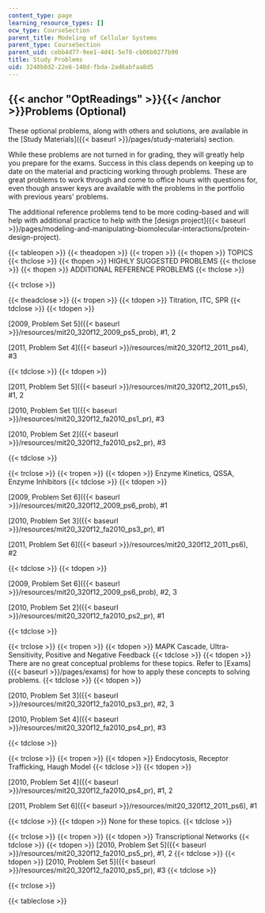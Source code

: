 ```yaml
---
content_type: page
learning_resource_types: []
ocw_type: CourseSection
parent_title: Modeling of Cellular Systems
parent_type: CourseSection
parent_uid: cebb4d77-9ee1-4d41-5e78-cb06b0277b90
title: Study Problems
uid: 3240b8d2-22e6-140d-fbda-2ad6abfaa8d5
---
```


{{< anchor "OptReadings" >}}{{< /anchor >}}Problems (Optional)
--------------------------------------------------------------

These optional problems, along with others and solutions, are available in the [Study Materials]({{< baseurl >}}/pages/study-materials) section.

While these problems are not turned in for grading, they will greatly help you prepare for the exams. Success in this class depends on keeping up to date on the material and practicing working through problems. These are great problems to work through and come to office hours with questions for, even though answer keys are available with the problems in the portfolio with previous years' problems.

The additional reference problems tend to be more coding-based and will help with additional practice to help with the [design project]({{< baseurl >}}/pages/modeling-and-manipulating-biomolecular-interactions/protein-design-project).

{{< tableopen >}}
{{< theadopen >}}
{{< tropen >}}
{{< thopen >}}
TOPICS
{{< thclose >}}
{{< thopen >}}
HIGHLY SUGGESTED PROBLEMS
{{< thclose >}}
{{< thopen >}}
ADDITIONAL REFERENCE PROBLEMS
{{< thclose >}}

{{< trclose >}}

{{< theadclose >}}
{{< tropen >}}
{{< tdopen >}}
Titration, ITC, SPR
{{< tdclose >}}
{{< tdopen >}}


[2009, Problem Set 5]({{< baseurl >}}/resources/mit20_320f12_2009_ps5_prob), #1, 2

[2011, Problem Set 4]({{< baseurl >}}/resources/mit20_320f12_2011_ps4), #3


{{< tdclose >}}
{{< tdopen >}}


[2011, Problem Set 5]({{< baseurl >}}/resources/mit20_320f12_2011_ps5), #1, 2

[2010, Problem Set 1]({{< baseurl >}}/resources/mit20_320f12_fa2010_ps1_pr), #3

[2010, Problem Set 2]({{< baseurl >}}/resources/mit20_320f12_fa2010_ps2_pr), #3


{{< tdclose >}}

{{< trclose >}}
{{< tropen >}}
{{< tdopen >}}
Enzyme Kinetics, QSSA, Enzyme Inhibitors
{{< tdclose >}}
{{< tdopen >}}


[2009, Problem Set 6]({{< baseurl >}}/resources/mit20_320f12_2009_ps6_prob), #1

[2010, Problem Set 3]({{< baseurl >}}/resources/mit20_320f12_fa2010_ps3_pr), #1

[2011, Problem Set 6]({{< baseurl >}}/resources/mit20_320f12_2011_ps6), #2


{{< tdclose >}}
{{< tdopen >}}


[2009, Problem Set 6]({{< baseurl >}}/resources/mit20_320f12_2009_ps6_prob), #2, 3

[2010, Problem Set 2]({{< baseurl >}}/resources/mit20_320f12_fa2010_ps2_pr), #1


{{< tdclose >}}

{{< trclose >}}
{{< tropen >}}
{{< tdopen >}}
MAPK Cascade, Ultra-Sensitivity, Positive and Negative Feedback
{{< tdclose >}}
{{< tdopen >}}
There are no great conceptual problems for these topics. Refer to [Exams]({{< baseurl >}}/pages/exams) for how to apply these concepts to solving problems.
{{< tdclose >}}
{{< tdopen >}}


[2010, Problem Set 3]({{< baseurl >}}/resources/mit20_320f12_fa2010_ps3_pr), #2, 3

[2010, Problem Set 4]({{< baseurl >}}/resources/mit20_320f12_fa2010_ps4_pr), #3


{{< tdclose >}}

{{< trclose >}}
{{< tropen >}}
{{< tdopen >}}
Endocytosis, Receptor Trafficking, Haugh Model
{{< tdclose >}}
{{< tdopen >}}


[2010, Problem Set 4]({{< baseurl >}}/resources/mit20_320f12_fa2010_ps4_pr), #1, 2

[2011, Problem Set 6]({{< baseurl >}}/resources/mit20_320f12_2011_ps6), #1


{{< tdclose >}}
{{< tdopen >}}
None for these topics.
{{< tdclose >}}

{{< trclose >}}
{{< tropen >}}
{{< tdopen >}}
Transcriptional Networks
{{< tdclose >}}
{{< tdopen >}}
[2010, Problem Set 5]({{< baseurl >}}/resources/mit20_320f12_fa2010_ps5_pr), #1, 2
{{< tdclose >}}
{{< tdopen >}}
[2010, Problem Set 5]({{< baseurl >}}/resources/mit20_320f12_fa2010_ps5_pr), #3
{{< tdclose >}}

{{< trclose >}}

{{< tableclose >}}